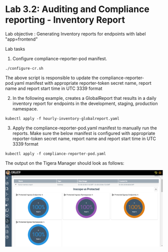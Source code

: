 # Lab 3.2: Auditing and Compliance reporting - Inventory Report

Lab objective : Generating Inventory reports for endpoints with label "app=frontend"

Lab tasks

1. Configure compliance-reporter-pod manifest.

```
./configure-cr.sh
```
The above script is responsible to update the compliance-reporter-pod.yaml manifest with appropriate reporter-token secret name, report name and report start time in UTC 3339 format



2. In the following example, creates a GlobalReport that results in a daily inventory report for endpoints in the development, staging, production namespace.

```
kubectl apply -f hourly-inventory-globalreport.yaml
```


3. Apply the compliance-reporter-pod.yaml manifest to manually run the reports. Make sure the below manifest is configured with appropriate reporter-token secret name, report name and report start time in UTC 3339 format

```
kubectl apply -f compliance-reporter-pod.yaml
```
The output on the Tigera Manager should look as follows:

![inventory-report-sample](img/inventory-report.png)

